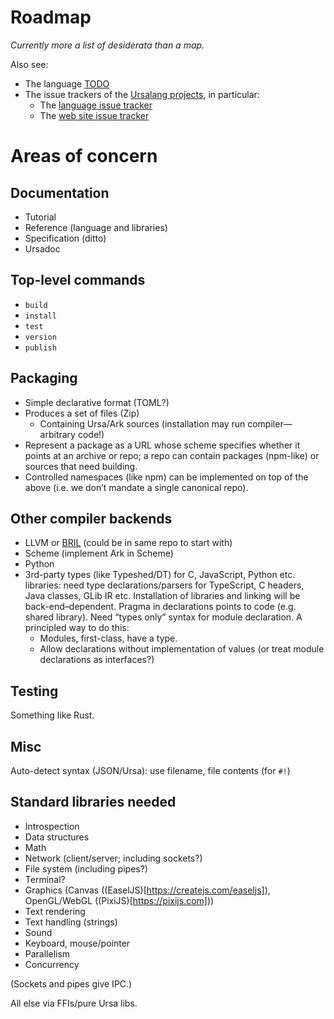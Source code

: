 # Roadmap

*Currently more a list of desiderata than a map.*

Also see:

* The language [TODO](https://github.com/ursalang/ursa/blob/main/TODO.md)
* The issue trackers of the [Ursalang projects](https://github.com/ursalang), in particular:
  * The [language issue tracker](https://github.com/ursalang/ursa/issues)
  * The [web site issue tracker](https://github.com/ursalang/ursalang.github.io/issues)

# Areas of concern

## Documentation

* Tutorial
* Reference (language and libraries)
* Specification (ditto)
* Ursadoc

## Top-level commands

* `build`
* `install`
* `test`
* `version`
* `publish`

## Packaging

* Simple declarative format (TOML?)
* Produces a set of files (Zip)
  * Containing Ursa/Ark sources (installation may run compiler—arbitrary code!)
* Represent a package as a URL whose scheme specifies whether it points at an archive or repo; a repo can contain packages (npm-like) or sources that need building.
* Controlled namespaces (like npm) can be implemented on top of the above (i.e. we don’t mandate a single canonical repo).

## Other compiler backends

* LLVM or [BRIL]() (could be in same repo to start with)
* Scheme (implement Ark in Scheme)
* Python
* 3rd-party types (like Typeshed/DT) for C, JavaScript, Python etc. libraries: need type declarations/parsers for TypeScript, C headers, Java classes, GLib IR etc. Installation of libraries and linking will be back-end–dependent. Pragma in declarations points to code (e.g. shared library). Need “types only” syntax for module declaration. A principled way to do this:
  * Modules, first-class, have a type.
  * Allow declarations without implementation of values (or treat module declarations as interfaces?)

## Testing

Something like Rust.

## Misc

Auto-detect syntax (JSON/Ursa): use filename, file contents (for `#!`)

## Standard libraries needed

* Introspection
* Data structures
* Math
* Network (client/server; including sockets?)
* File system (including pipes?)
* Terminal?
* Graphics (Canvas ((EaselJS)[https://createjs.com/easeljs]), OpenGL/WebGL ((PixiJS)[https://pixijs.com]))
* Text rendering
* Text handling (strings)
* Sound
* Keyboard, mouse/pointer
* Parallelism
* Concurrency

(Sockets and pipes give IPC.)

All else via FFIs/pure Ursa libs.
